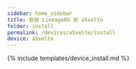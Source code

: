```yaml
---
sidebar: home_sidebar
title: 安装 LineageOS 到 a5xelte
folder: install
permalink: /devices/a5xelte/install
device: a5xelte
---
```

{% include templates/device_install.md %}

